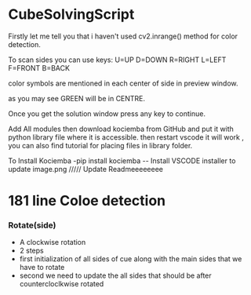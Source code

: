 # CubeSolvingScript

Firstly let me tell you that i haven't used cv2.inrange() method for color detection.

To scan sides you can use keys:
U=UP
D=DOWN
R=RIGHT
L=LEFT
F=FRONT
B=BACK

color symbols are mentioned in each center of side in preview window.

as you may see GREEN will be in CENTRE.

Once you get the solution window press any key to continue.

Add All modules
then download kociemba from GitHub and put it with python library file where it is accessible. then restart vscode it will work , you can also find tutorial for placing files in library folder.
 
To Install Kociemba -pip install kociemba --
Install VSCODE installer to update image.png
///// Update Readmeeeeeeee

# 181 line Coloe detection

### Rotate(side)
- A clockwise rotation
- 2 steps
- first initialization of all sides of cue along with the main sides that we have to rotate
- second we need to update the all sides that should be after countercloclkwise rotated
